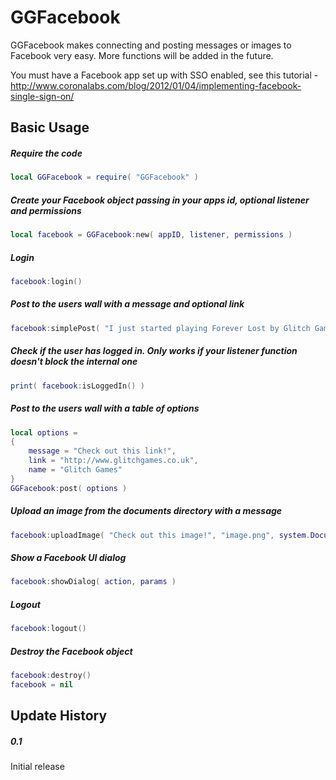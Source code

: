 GGFacebook
============

GGFacebook makes connecting and posting messages or images to Facebook very easy.
More functions will be added in the future. 

You must have a Facebook app set up with SSO enabled, see this tutorial -
http://www.coronalabs.com/blog/2012/01/04/implementing-facebook-single-sign-on/

Basic Usage
-------------------------

##### Require the code
```lua
local GGFacebook = require( "GGFacebook" )
```

##### Create your Facebook object passing in your apps id, optional listener and permissions
```lua
local facebook = GGFacebook:new( appID, listener, permissions )
```

##### Login
```lua
facebook:login()
```

##### Post to the users wall with a message and optional link
```lua
facebook:simplePost( "I just started playing Forever Lost by Glitch Games, it's really awesome!", "http://itunes.apple.com/us/app/forever-lost-episode-1-hd/id542364897?ls=1&mt=8" )
```

##### Check if the user has logged in. Only works if your listener function doesn't block the internal one
```lua
print( facebook:isLoggedIn() )
```

##### Post to the users wall with a table of options
```lua
local options = 
{
	message = "Check out this link!",
	link = "http://www.glitchgames.co.uk",
	name = "Glitch Games"
}
GGFacebook:post( options )
```

##### Upload an image from the documents directory with a message
```lua
facebook:uploadImage( "Check out this image!", "image.png", system.DocumentsDirectory )
```

##### Show a Facebook UI dialog
```lua
facebook:showDialog( action, params )
```

##### Logout
```lua
facebook:logout()
```

##### Destroy the Facebook object
```lua
facebook:destroy()
facebook = nil
```

Update History
-------------------------

##### 0.1
Initial release